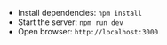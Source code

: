 - Install dependencies: `npm install` 
- Start the server: `npm run dev` 
- Open browser: `http://localhost:3000`


